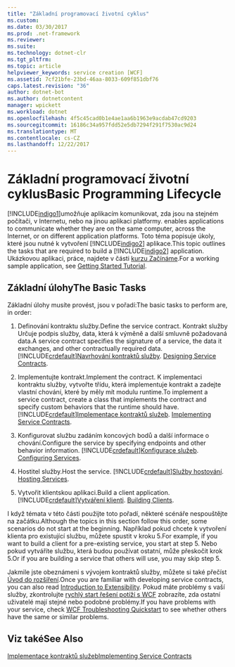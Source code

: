 ```yaml
---
title: "Základní programovací životní cyklus"
ms.custom: 
ms.date: 03/30/2017
ms.prod: .net-framework
ms.reviewer: 
ms.suite: 
ms.technology: dotnet-clr
ms.tgt_pltfrm: 
ms.topic: article
helpviewer_keywords: service creation [WCF]
ms.assetid: 7cf21bfe-23bd-46aa-8033-609f851dbf76
caps.latest.revision: "36"
author: dotnet-bot
ms.author: dotnetcontent
manager: wpickett
ms.workload: dotnet
ms.openlocfilehash: 4f5c45cad0b1e4ae1aa6b1963e9acdab47cd9203
ms.sourcegitcommit: 16186c34a957fdd52e5db7294f291f7530ac9d24
ms.translationtype: MT
ms.contentlocale: cs-CZ
ms.lasthandoff: 12/22/2017
---
```

# <a name="basic-programming-lifecycle"></a><span data-ttu-id="b660d-102">Základní programovací životní cyklus</span><span class="sxs-lookup"><span data-stu-id="b660d-102">Basic Programming Lifecycle</span></span>
[!INCLUDE[indigo1](../../../includes/indigo1-md.md)]<span data-ttu-id="b660d-103">umožňuje aplikacím komunikovat, zda jsou na stejném počítači, v Internetu, nebo na jinou aplikaci platformy.</span><span class="sxs-lookup"><span data-stu-id="b660d-103"> enables applications to communicate whether they are on the same computer, across the Internet, or on different application platforms.</span></span> <span data-ttu-id="b660d-104">Toto téma popisuje úkoly, které jsou nutné k vytvoření [!INCLUDE[indigo2](../../../includes/indigo2-md.md)] aplikace.</span><span class="sxs-lookup"><span data-stu-id="b660d-104">This topic outlines the tasks that are required to build a [!INCLUDE[indigo2](../../../includes/indigo2-md.md)] application.</span></span> <span data-ttu-id="b660d-105">Ukázkovou aplikaci, práce, najdete v části [kurzu Začínáme](../../../docs/framework/wcf/getting-started-tutorial.md).</span><span class="sxs-lookup"><span data-stu-id="b660d-105">For a working sample application, see [Getting Started Tutorial](../../../docs/framework/wcf/getting-started-tutorial.md).</span></span>  
  
## <a name="the-basic-tasks"></a><span data-ttu-id="b660d-106">Základní úlohy</span><span class="sxs-lookup"><span data-stu-id="b660d-106">The Basic Tasks</span></span>  
 <span data-ttu-id="b660d-107">Základní úlohy musíte provést, jsou v pořadí:</span><span class="sxs-lookup"><span data-stu-id="b660d-107">The basic tasks to perform are, in order:</span></span>  
  
1.  <span data-ttu-id="b660d-108">Definování kontraktu služby.</span><span class="sxs-lookup"><span data-stu-id="b660d-108">Define the service contract.</span></span> <span data-ttu-id="b660d-109">Kontrakt služby Určuje podpis služby, data, která k výměně a další smluvně požadovaná data.</span><span class="sxs-lookup"><span data-stu-id="b660d-109">A service contract specifies the signature of a service, the data it exchanges, and other contractually required data.</span></span> [!INCLUDE[crdefault](../../../includes/crdefault-md.md)]<span data-ttu-id="b660d-110">[Navrhování kontraktů služby](../../../docs/framework/wcf/designing-service-contracts.md).</span><span class="sxs-lookup"><span data-stu-id="b660d-110"> [Designing Service Contracts](../../../docs/framework/wcf/designing-service-contracts.md).</span></span>  
  
2.  <span data-ttu-id="b660d-111">Implementujte kontrakt.</span><span class="sxs-lookup"><span data-stu-id="b660d-111">Implement the contract.</span></span> <span data-ttu-id="b660d-112">K implementaci kontraktu služby, vytvořte třídu, která implementuje kontrakt a zadejte vlastní chování, které by měly mít modulu runtime.</span><span class="sxs-lookup"><span data-stu-id="b660d-112">To implement a service contract, create a class that implements the contract and specify custom behaviors that the runtime should have.</span></span> [!INCLUDE[crdefault](../../../includes/crdefault-md.md)]<span data-ttu-id="b660d-113">[Implementace kontraktů služeb](../../../docs/framework/wcf/implementing-service-contracts.md).</span><span class="sxs-lookup"><span data-stu-id="b660d-113"> [Implementing Service Contracts](../../../docs/framework/wcf/implementing-service-contracts.md).</span></span>  
  
3.  <span data-ttu-id="b660d-114">Konfigurovat službu zadáním koncových bodů a další informace o chování.</span><span class="sxs-lookup"><span data-stu-id="b660d-114">Configure the service by specifying endpoints and other behavior information.</span></span> [!INCLUDE[crdefault](../../../includes/crdefault-md.md)]<span data-ttu-id="b660d-115">[Konfigurace služeb](../../../docs/framework/wcf/configuring-services.md).</span><span class="sxs-lookup"><span data-stu-id="b660d-115"> [Configuring Services](../../../docs/framework/wcf/configuring-services.md).</span></span>  
  
4.  <span data-ttu-id="b660d-116">Hostitel služby.</span><span class="sxs-lookup"><span data-stu-id="b660d-116">Host the service.</span></span> [!INCLUDE[crdefault](../../../includes/crdefault-md.md)]<span data-ttu-id="b660d-117">[Služby hostování](../../../docs/framework/wcf/hosting-services.md).</span><span class="sxs-lookup"><span data-stu-id="b660d-117"> [Hosting Services](../../../docs/framework/wcf/hosting-services.md).</span></span>  
  
5.  <span data-ttu-id="b660d-118">Vytvořit klientskou aplikaci.</span><span class="sxs-lookup"><span data-stu-id="b660d-118">Build a client application.</span></span> [!INCLUDE[crdefault](../../../includes/crdefault-md.md)]<span data-ttu-id="b660d-119">[Vytváření klienti](../../../docs/framework/wcf/building-clients.md).</span><span class="sxs-lookup"><span data-stu-id="b660d-119"> [Building Clients](../../../docs/framework/wcf/building-clients.md).</span></span>  
  
 <span data-ttu-id="b660d-120">I když témata v této části použijte toto pořadí, některé scénáře nespouštějte na začátku.</span><span class="sxs-lookup"><span data-stu-id="b660d-120">Although the topics in this section follow this order, some scenarios do not start at the beginning.</span></span> <span data-ttu-id="b660d-121">Například pokud chcete k vytvoření klienta pro existující službu, můžete spustit v kroku 5.</span><span class="sxs-lookup"><span data-stu-id="b660d-121">For example, if you want to build a client for a pre-existing service, you start at step 5.</span></span> <span data-ttu-id="b660d-122">Nebo pokud vytváříte službu, která budou používat ostatní, může přeskočit krok 5.</span><span class="sxs-lookup"><span data-stu-id="b660d-122">Or if you are building a service that others will use, you may skip step 5.</span></span>  
  
 <span data-ttu-id="b660d-123">Jakmile jste obeznámeni s vývojem kontraktů služby, můžete si také přečíst [Úvod do rozšíření](../../../docs/framework/wcf/introduction-to-extensibility.md).</span><span class="sxs-lookup"><span data-stu-id="b660d-123">Once you are familiar with developing service contracts, you can also read [Introduction to Extensibility](../../../docs/framework/wcf/introduction-to-extensibility.md).</span></span> <span data-ttu-id="b660d-124">Pokud máte problémy s vaší služby, zkontrolujte [rychlý start řešení potíží s WCF](../../../docs/framework/wcf/wcf-troubleshooting-quickstart.md) zobrazíte, zda ostatní uživatelé mají stejné nebo podobné problémy.</span><span class="sxs-lookup"><span data-stu-id="b660d-124">If you have problems with your service, check [WCF Troubleshooting Quickstart](../../../docs/framework/wcf/wcf-troubleshooting-quickstart.md) to see whether others have the same or similar problems.</span></span>  
  
## <a name="see-also"></a><span data-ttu-id="b660d-125">Viz také</span><span class="sxs-lookup"><span data-stu-id="b660d-125">See Also</span></span>  
 [<span data-ttu-id="b660d-126">Implementace kontraktů služeb</span><span class="sxs-lookup"><span data-stu-id="b660d-126">Implementing Service Contracts</span></span>](../../../docs/framework/wcf/implementing-service-contracts.md)
